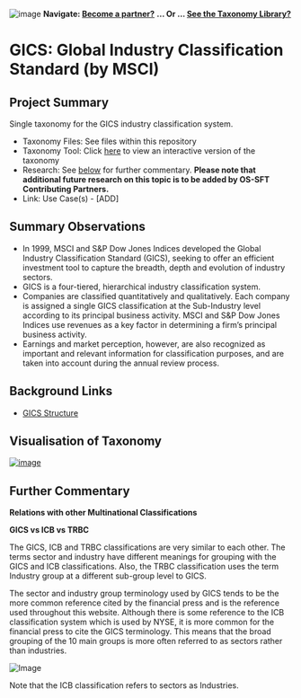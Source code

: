 

![image](https://user-images.githubusercontent.com/112073913/188821900-0c411acf-fbdd-4163-adc9-3ba4e2be78df.png)
**Navigate: [Become a partner?](https://github.com/OS-SFT/06-COLLABORATORS-PARTNERS)**
**... Or ... [See the Taxonomy Library?](https://github.com/orgs/OS-SFT/projects/2)**

# GICS: Global Industry Classification Standard (by MSCI)

## Project Summary

Single taxonomy for the GICS industry classification system.
- Taxonomy Files: See files within this repository
- Taxonomy Tool: Click [here](https://os-sft.solidatus.com/viewer/share/IL1xB1TK3Qi69Ynj9j8kRnVFzGpLRa8Z) to view an interactive version of the taxonomy
- Research: See [below](https://github.com/OS-SFT/Taxonomy-Mappings-Library/blob/main/Industry%20Classification%20Taxonomies/GICS/README.md#further-commentary) for further commentary. **Please note that additional future research on this topic is to be added by OS-SFT Contributing Partners.**
- Link: Use Case(s) - [ADD]

## Summary Observations
- In 1999, MSCI and S&P Dow Jones Indices developed the Global Industry Classification Standard (GICS), seeking to offer an efficient investment tool to capture the breadth, depth and evolution of industry sectors.
- GICS is a four-tiered, hierarchical industry classification system.
- Companies are classified quantitatively and qualitatively. Each company is assigned a single GICS classification at the Sub-Industry level according to its principal business activity. MSCI and S&P Dow Jones Indices use revenues as a key factor in determining a firm’s principal business activity.
- Earnings and market perception, however, are also recognized as important and relevant information for classification purposes, and are taken into account during the annual review process.

## Background Links
- [GICS Structure](https://www.spglobal.com/spdji/en/landing/topic/gics/)

## Visualisation of Taxonomy

[![image](https://user-images.githubusercontent.com/113118809/195306555-01555b5e-fca7-47ca-9a84-91366632a55d.png "Click to open interactive Taxonomy Tool")](https://os-sft.solidatus.com/viewer/share/IL1xB1TK3Qi69Ynj9j8kRnVFzGpLRa8Z)

## Further Commentary

**Relations with other Multinational Classifications**

**GICS vs ICB vs TRBC**

The GICS, ICB and TRBC classifications are very similar to each other. The terms sector and industry have different meanings for grouping with the GICS and ICB classifications. Also, the TRBC classification uses the term Industry group at a different sub-group level to GICS.

The sector and industry group terminology used by GICS tends to be the more common reference cited by the financial press and is the reference used throughout this website. Although there is some reference to the ICB classification system which is used by NYSE, it is more common for the financial press to cite the GICS terminology. This means that the broad grouping of the 10 main groups is more often referred to as sectors rather than industries.

![Image](https://user-images.githubusercontent.com/113118809/191490671-bf7ae8d7-0112-4607-8004-f12d30b1c27a.png)

Note that the ICB classification refers to sectors as Industries.
